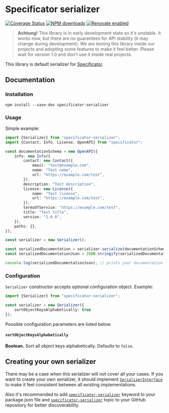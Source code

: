 # Specificator serializer

[![Coverage Status](https://coveralls.io/repos/github/neluzhin/specificator-serializer/badge.svg?branch=master)](https://coveralls.io/github/neluzhin/specificator-serializer?branch=master)
[![NPM downloads](https://img.shields.io/npm/dm/specificator-serializer.svg)](https://www.npmjs.com/package/specificator-serializer)
[![Renovate enabled](https://img.shields.io/badge/renovate-enabled-brightgreen.svg?maxAge=604800)](https://renovatebot.com/)

> **Achtung!** This library is in early development state so it's unstable. It works now, but there are no guarantees for API stability (it may change during development). We are testing this library inside our projects and adopting some features to make it feel better. Please wait for version 1.0 and don't use it inside real projects.

This library is default serializer for [Specificator](https://github.com/neluzhin/specificator).

## Documentation

### Installation

```console
npm install --save-dev specificator-serializer
```

### Usage

Simple example:

```typescript
import {Serializer} from "specificator-serializer";
import {Contact, Info, License, OpenAPI} from "specificator";

const documentationSchema = new OpenAPI({
    info: new Info({
        contact: new Contact({
            email: "test@example.com",
            name: "Test name",
            url: "https://example.com/test",
        }),
        description: "Test description",
        license: new License({
            name: "Test license",
            url: "https://example.com/test",
        }),
        termsOfService: "https://example.com/test",
        title: "Test title",
        version: "1.0.0",
    }),
    paths: {},
});

const serializer = new Serializer();

const serializedDocumentation = serializer.serialize(documentationSchema);
const serializedDocumentationJson = JSON.stringify(serializedDocumentation);

console.log(serializedDocumentationJson); // prints your documentation in JSON
```

### Configuration

`Serializer` constructor accepts optional configuration object. Example:

```typescript
import {Serializer} from "specificator-serializer";

const serializer = new Serializer({
    sortObjectKeysAlphabetically: true
});
```

Possible configuration parameters are listed below.

#### `sortObjectKeysAlphabetically`

**Boolean.** Sort all object keys alphabetically. Defaults to `false`.

## Creating your own serializer

There may be a case when this serializer will not cover all your cases. If you want to create your own serializer, it should implement [`SerializerInterface`](https://github.com/neluzhin/specificator/blob/master/src/Serializer/SerializerInterface.ts) to make it feel consistent between all existing implementations.

Also it's recommended to add [`specificator-serializer`](https://www.npmjs.com/search?q=keywords:specificator-serializer) keyword to your package.json file and [`specificator-serializer`](https://github.com/topics/specificator-serializer) topic to your GitHub repository for better discoverability.
